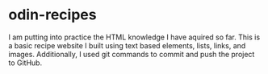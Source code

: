 # odin-recipes
I am putting into practice the HTML knowledge I have aquired so far. This is a basic recipe website I built using text based elements, lists, links, and images.  Additionally, I used git commands to commit and push the project to GitHub.